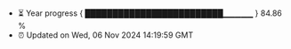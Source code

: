 - ⏳ Year progress { █████████████████████████▁▁▁▁▁ } 84.86 %
- ⏰ Updated on Wed, 06 Nov 2024 14:19:59 GMT

